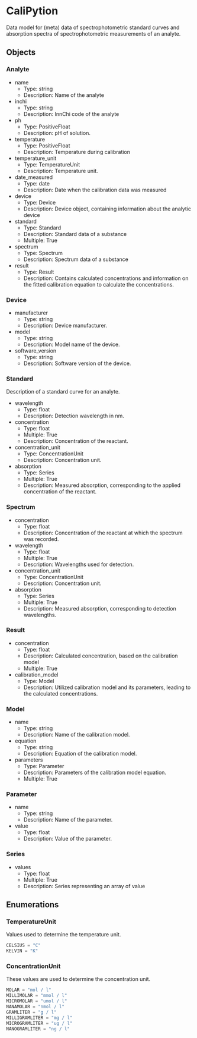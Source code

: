 # CaliPytion

Data model for (meta) data of spectrophotometric standard curves and absorption spectra of spectrophotometric measurements of an analyte.

## Objects

### Analyte

- name
  - Type: string
  - Description: Name of the analyte
- inchi
  - Type: string
  - Description: InnChi code of the analyte
- ph
  - Type: PositiveFloat
  - Description: pH of solution.
- temperature
  - Type: PositiveFloat
  - Description: Temperature during calibration
- temperature_unit
  - Type: TemperatureUnit
  - Description: Temperature unit.
- date_measured
  - Type: date
  - Description: Date when the calibration data was measured
- device
  - Type: Device
  - Description: Device object, containing information about the analytic device
- standard
  - Type: Standard
  - Description: Standard data of a substance
  - Multiple: True
- spectrum
  - Type: Spectrum
  - Description: Spectrum data of a substance
- result
  - Type: Result
  - Description: Contains calculated concentrations and information on the fitted calibration equation to calculate the concentrations.


### Device

- manufacturer
  - Type: string
  - Description: Device manufacturer.
- model
  - Type: string
  - Description: Model name of the device.
- software_version
  - Type: string
  - Description: Software version of the device.

### Standard

Description of a standard curve for an analyte.

- wavelength
  - Type: float
  - Description: Detection wavelength in nm.
- concentration
  - Type: float
  - Multiple: True
  - Description: Concentration of the reactant.
- concentration_unit
  - Type: ConcentrationUnit
  - Description: Concentration unit.
- absorption
  - Type: Series
  - Multiple: True
  - Description: Measured absorption, corresponding to the applied concentration of the reactant.

### Spectrum

- concentration
  - Type: float
  - Description: Concentration of the reactant at which the spectrum was recorded.
- wavelength
  - Type: float
  - Multiple: True
  - Description: Wavelengths used for detection.
- concentration_unit
  - Type: ConcentrationUnit
  - Description: Concentration unit.
- absorption
  - Type: Series
  - Multiple: True
  - Description: Measured absorption, corresponding to detection wavelengths.

### Result

- concentration
  - Type: float
  - Description: Calculated concentration, based on the calibration model
  - Multiple: True
- calibration_model
  - Type: Model
  - Description: Utilized calibration model and its parameters, leading to the calculated concentrations.

### Model

- name
  - Type: string
  - Description: Name of the calibration model.
- equation
  - Type: string
  - Description: Equation of the calibration model.
- parameters
  - Type: Parameter
  - Description: Parameters of the calibration model equation.
  - Multiple: True

### Parameter

- name
  - Type: string
  - Description: Name of the parameter.
- value
  - Type: float
  - Description: Value of the parameter.

### Series

- values
  - Type: float
  - Multiple: True
  - Description: Series representing an array of value

## Enumerations

### TemperatureUnit

Values used to determine the temperature unit.

```python
CELSIUS = "C"
KELVIN = "K"
```

### ConcentrationUnit

These values are used to determine the concentration unit.

```python
MOLAR = "mol / l"
MILLIMOLAR = "mmol / l"
MICROMOLAR = "umol / l"
NANAMOLAR = "nmol / l"
GRAMLITER = "g / l"
MILLIGRAMLITER = "mg / l"
MICROGRAMLITER = "ug / l"
NANOGRAMLITER = "ng / l"
```
